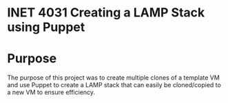 # INET 4031 Creating a LAMP Stack using Puppet


# Purpose
The purpose of this project was to create multiple clones of a template VM and use Puppet to create a LAMP stack that can easily be cloned/copied to a new VM to ensure efficiency.
